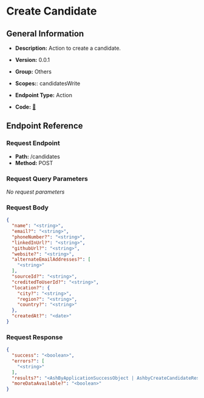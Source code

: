 # Create Candidate

## General Information

- **Description:** Action to create a candidate.

- **Version:** 0.0.1
- **Group:** Others
- **Scopes:**: candidatesWrite
- **Endpoint Type:** Action
- **Code:** [🔗](https://github.com/NangoHQ/integration-templates/tree/main/integrations/ashby/actions/create-candidate.ts)

## Endpoint Reference

### Request Endpoint

- **Path:** /candidates
- **Method:** POST

### Request Query Parameters

_No request parameters_

### Request Body

```json
{
  "name": "<string>",
  "email?": "<string>",
  "phoneNumber?": "<string>",
  "linkedInUrl?": "<string>",
  "githubUrl?": "<string>",
  "website?": "<string>",
  "alternateEmailAddresses?": [
    "<string>"
  ],
  "sourceId?": "<string>",
  "creditedToUserId?": "<string>",
  "location?": {
    "city?": "<string>",
    "region?": "<string>",
    "country?": "<string>"
  },
  "createdAt?": "<date>"
}
```

### Request Response

```json
{
  "success": "<boolean>",
  "errors?": [
    "<string>"
  ],
  "results?": "<AshByApplicationSuccessObject | AshbyCreateCandidateResponse | InterviewStageListResponse>",
  "moreDataAvailable?": "<boolean>"
}
```
